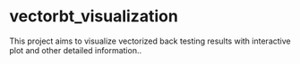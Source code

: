 # vectorbt_visualization
This project aims to visualize vectorized back testing results with interactive plot and other detailed information..

